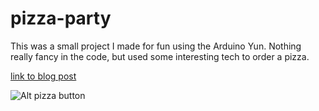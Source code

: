 # pizza-party

This was a small project I made for fun using the Arduino Yun. Nothing really fancy in the code, 
but used some interesting tech to order a pizza. 

[link to blog post](http://ineedbodies.com)

![Alt pizza button](http://i.imgur.com/h4VkohHm.jpg)
